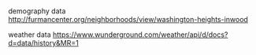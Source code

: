 # 

demography data
http://furmancenter.org/neighborhoods/view/washington-heights-inwood

weather data
https://www.wunderground.com/weather/api/d/docs?d=data/history&MR=1
